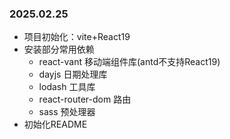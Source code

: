 ### 2025.02.25
- 项目初始化：vite+React19
- 安装部分常用依赖
    - react-vant 移动端组件库(antd不支持React19)
    - dayjs 日期处理库
    - lodash 工具库
    - react-router-dom 路由
    - sass 预处理器
- 初始化README
